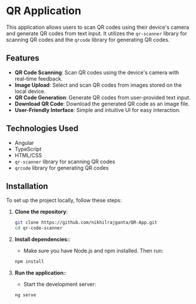 # QR Application

This application allows users to scan QR codes using their device's camera and generate QR codes from text input. It utilizes the `qr-scanner` library for scanning QR codes and the `qrcode` library for generating QR codes.

## Features

- **QR Code Scanning**: Scan QR codes using the device's camera with real-time feedback.
- **Image Upload**: Select and scan QR codes from images stored on the local device.
- **QR Code Generation**: Generate QR codes from user-provided text input.
- **Download QR Code**: Download the generated QR code as an image file.
- **User-Friendly Interface**: Simple and intuitive UI for easy interaction.

## Technologies Used

- Angular
- TypeScript
- HTML/CSS
- `qr-scanner` library for scanning QR codes
- `qrcode` library for generating QR codes

## Installation

To set up the project locally, follow these steps:

1. **Clone the repository**:

   ```bash
   git clone https://github.com/nikhilrajganta/QR-App.git
   cd qr-code-scanner
   ```

2. **Install dependencies:**:

   - Make sure you have Node.js and npm installed. Then run:

   ```bash
   npm install
   ```

3. **Run the application:**:

   - Start the development server:

   ```bash
   ng serve
   ```
